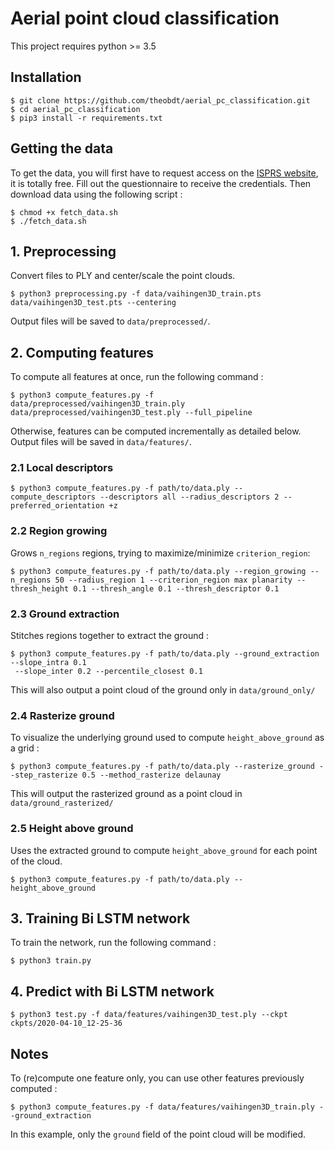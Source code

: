# Aerial point cloud classification

This project requires python >= 3.5

## Installation

```
$ git clone https://github.com/theobdt/aerial_pc_classification.git
$ cd aerial_pc_classification
$ pip3 install -r requirements.txt
```

## Getting the data
To get the data, you will first have to request access on the [ISPRS website](http://www2.isprs.org/commissions/comm3/wg4/detection-and-reconstruction.html), it is totally free.
Fill out the questionnaire to receive the credentials.
Then download data using the following script :

```
$ chmod +x fetch_data.sh
$ ./fetch_data.sh
```

## 1. Preprocessing

Convert files to PLY and center/scale the point clouds.
```
$ python3 preprocessing.py -f data/vaihingen3D_train.pts data/vaihingen3D_test.pts --centering
```
Output files will be saved to `data/preprocessed/`.

## 2. Computing features

To compute all features at once, run the following command :

```
$ python3 compute_features.py -f data/preprocessed/vaihingen3D_train.ply data/preprocessed/vaihingen3D_test.ply --full_pipeline
```

Otherwise, features can be computed incrementally as detailed below.
Output files will be saved in `data/features/`.

### 2.1 Local descriptors
```
$ python3 compute_features.py -f path/to/data.ply --compute_descriptors --descriptors all --radius_descriptors 2 --preferred_orientation +z
```

### 2.2 Region growing
Grows `n_regions` regions, trying to maximize/minimize `criterion_region`:
```
$ python3 compute_features.py -f path/to/data.ply --region_growing --n_regions 50 --radius_region 1 --criterion_region max planarity --thresh_height 0.1 --thresh_angle 0.1 --thresh_descriptor 0.1
```

### 2.3 Ground extraction

Stitches regions together to extract the ground :
```
$ python3 compute_features.py -f path/to/data.ply --ground_extraction --slope_intra 0.1
 --slope_inter 0.2 --percentile_closest 0.1
```
This will also output a point cloud of the ground only in `data/ground_only/`


### 2.4 Rasterize ground
To visualize the underlying ground used to compute `height_above_ground` as a grid :
```
$ python3 compute_features.py -f path/to/data.ply --rasterize_ground --step_rasterize 0.5 --method_rasterize delaunay
```
This will output the rasterized ground as a point cloud in `data/ground_rasterized/`


### 2.5 Height above ground

Uses the extracted ground to compute `height_above_ground` for each point of the cloud.
```
$ python3 compute_features.py -f path/to/data.ply --height_above_ground
```

## 3. Training Bi LSTM network

To train the network, run the following command :

```
$ python3 train.py 
```

## 4. Predict with Bi LSTM network
```
$ python3 test.py -f data/features/vaihingen3D_test.ply --ckpt ckpts/2020-04-10_12-25-36
```

## Notes
To (re)compute one feature only, you can use other features previously computed :
```
$ python3 compute_features.py -f data/features/vaihingen3D_train.ply --ground_extraction
```
In this example, only the `ground` field of the point cloud will be modified.
